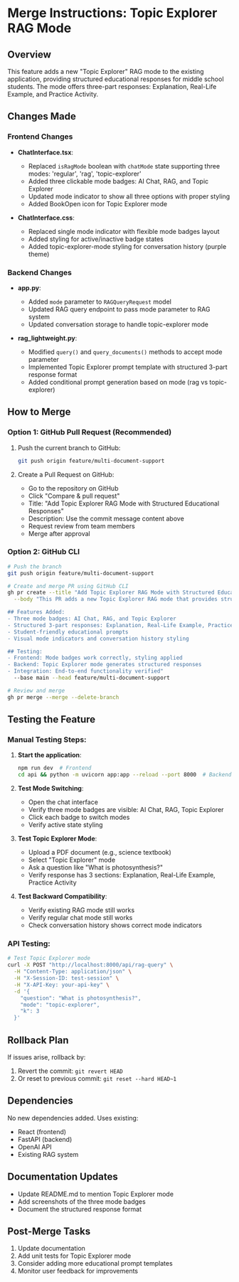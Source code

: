 # Merge Instructions: Topic Explorer RAG Mode

## Overview
This feature adds a new "Topic Explorer" RAG mode to the existing application, providing structured educational responses for middle school students. The mode offers three-part responses: Explanation, Real-Life Example, and Practice Activity.

## Changes Made

### Frontend Changes
- **ChatInterface.tsx**: 
  - Replaced `isRagMode` boolean with `chatMode` state supporting three modes: 'regular', 'rag', 'topic-explorer'
  - Added three clickable mode badges: AI Chat, RAG, and Topic Explorer
  - Updated mode indicator to show all three options with proper styling
  - Added BookOpen icon for Topic Explorer mode

- **ChatInterface.css**:
  - Replaced single mode indicator with flexible mode badges layout
  - Added styling for active/inactive badge states
  - Added topic-explorer-mode styling for conversation history (purple theme)

### Backend Changes
- **app.py**:
  - Added `mode` parameter to `RAGQueryRequest` model
  - Updated RAG query endpoint to pass mode parameter to RAG system
  - Updated conversation storage to handle topic-explorer mode

- **rag_lightweight.py**:
  - Modified `query()` and `query_documents()` methods to accept mode parameter
  - Implemented Topic Explorer prompt template with structured 3-part response format
  - Added conditional prompt generation based on mode (rag vs topic-explorer)

## How to Merge

### Option 1: GitHub Pull Request (Recommended)
1. Push the current branch to GitHub:
   ```bash
   git push origin feature/multi-document-support
   ```

2. Create a Pull Request on GitHub:
   - Go to the repository on GitHub
   - Click "Compare & pull request" 
   - Title: "Add Topic Explorer RAG Mode with Structured Educational Responses"
   - Description: Use the commit message content above
   - Request review from team members
   - Merge after approval

### Option 2: GitHub CLI
```bash
# Push the branch
git push origin feature/multi-document-support

# Create and merge PR using GitHub CLI
gh pr create --title "Add Topic Explorer RAG Mode with Structured Educational Responses" \
  --body "This PR adds a new Topic Explorer RAG mode that provides structured educational responses for middle school students.

## Features Added:
- Three mode badges: AI Chat, RAG, and Topic Explorer
- Structured 3-part responses: Explanation, Real-Life Example, Practice Activity
- Student-friendly educational prompts
- Visual mode indicators and conversation history styling

## Testing:
- Frontend: Mode badges work correctly, styling applied
- Backend: Topic Explorer mode generates structured responses
- Integration: End-to-end functionality verified"
  --base main --head feature/multi-document-support

# Review and merge
gh pr merge --merge --delete-branch
```

## Testing the Feature

### Manual Testing Steps:
1. **Start the application**:
   ```bash
   npm run dev  # Frontend
   cd api && python -m uvicorn app:app --reload --port 8000  # Backend
   ```

2. **Test Mode Switching**:
   - Open the chat interface
   - Verify three mode badges are visible: AI Chat, RAG, Topic Explorer
   - Click each badge to switch modes
   - Verify active state styling

3. **Test Topic Explorer Mode**:
   - Upload a PDF document (e.g., science textbook)
   - Select "Topic Explorer" mode
   - Ask a question like "What is photosynthesis?"
   - Verify response has 3 sections: Explanation, Real-Life Example, Practice Activity

4. **Test Backward Compatibility**:
   - Verify existing RAG mode still works
   - Verify regular chat mode still works
   - Check conversation history shows correct mode indicators

### API Testing:
```bash
# Test Topic Explorer mode
curl -X POST "http://localhost:8000/api/rag-query" \
  -H "Content-Type: application/json" \
  -H "X-Session-ID: test-session" \
  -H "X-API-Key: your-api-key" \
  -d '{
    "question": "What is photosynthesis?", 
    "mode": "topic-explorer", 
    "k": 3
  }'
```

## Rollback Plan
If issues arise, rollback by:
1. Revert the commit: `git revert HEAD`
2. Or reset to previous commit: `git reset --hard HEAD~1`

## Dependencies
No new dependencies added. Uses existing:
- React (frontend)
- FastAPI (backend)
- OpenAI API
- Existing RAG system

## Documentation Updates
- Update README.md to mention Topic Explorer mode
- Add screenshots of the three mode badges
- Document the structured response format

## Post-Merge Tasks
1. Update documentation
2. Add unit tests for Topic Explorer mode
3. Consider adding more educational prompt templates
4. Monitor user feedback for improvements
